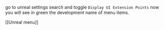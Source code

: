 go to unreal settings
search and toggle `Display UI Extension Points`
now you will see in green the development name of menu items.

[[Unreal menu]]